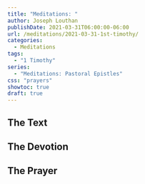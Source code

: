 ```yaml
---
title: "Meditations: "
author: Joseph Louthan
publishDate: 2021-03-31T06:00:00-06:00
url: /meditations/2021-03-31-1st-timothy/
categories:
  - Meditations
tags:
  - "1 Timothy"
series:
  - "Meditations: Pastoral Epistles"
css: "prayers"
showtoc: true
draft: true
---
```


## The Text


## The Devotion


## The Prayer

<div style="font-variant: small-caps;">

</div>

```text

```
